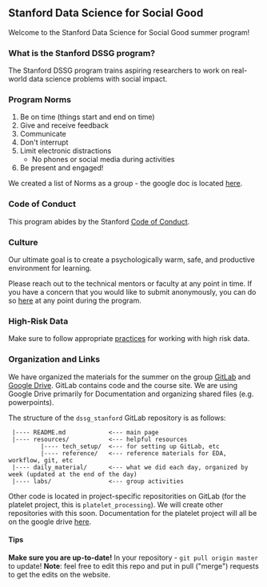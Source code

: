 ## Stanford Data Science for Social Good
Welcome to the Stanford Data Science for Social Good summer program!

### What is the Stanford DSSG program?
The Stanford DSSG program trains aspiring researchers to work on real-world data science problems with social impact. 

### Program Norms
1. Be on time (things start and end on time)
2. Give and receive feedback
3. Communicate
4. Don't interrupt
5. Limit electronic distractions
   * No phones or social media during activities
6. Be present and engaged!

We created a list of Norms as a group - the google doc is located [here](https://docs.google.com/document/d/1HP1NXb5GQ01RU16QnEu72Q1PcNe8NA2Cwcst4_Dehrk/edit).

### Code of Conduct
This program abides by the Stanford [Code of Conduct](https://adminguide.stanford.edu/chapter-1/subchapter-1/policy-1-1-1).

### Culture
Our ultimate goal is to create a psychologically warm, safe, and productive environment for learning. 

Please reach out to the technical mentors or faculty at any point in time.
If you have a concern that you would like to submit anonymously, you can do so [here](https://docs.google.com/forms/d/e/1FAIpQLSfmiXSa1d4n_qEcD7jvVSpCY3LN4_tKHal6Lgi2zQ4eflMmWA/viewform) at any point during the program.

### High-Risk Data
Make sure to follow appropriate [practices](resources/high_risk_data.md) for working with high risk data.

### Organization and Links
We have organized the materials for the summer on the group [GitLab](https://code.stanford.edu/dssg_stanford) and [Google Drive](https://drive.google.com/drive/u/3/folders/174A-mKJi0dqYN8NNDzNI1OE90bSEE4Ig). 
GitLab contains code and the course site. We are using Google Drive primarily for Documentation and organizing shared files (e.g. powerpoints).

The structure of the `dssg_stanford` GitLab repository is as follows:
```
 |---- README.md            <--- main page
 |---- resources/           <--- helpful resources
         |---- tech_setup/  <--- for setting up GitLab, etc
         |---- reference/   <--- reference materials for EDA, workflow, git, etc
 |---- daily_material/      <--- what we did each day, organized by week (updated at the end of the day)
 |---- labs/                <--- group activities
```

Other code is located in project-specific repositorities on GitLab (for the platelet project, this is `platelet_processing`). We will create other repositories with this soon. 
Documentation for the platelet project will all be on the google drive [here](https://drive.google.com/drive/u/3/folders/1n8nHCkGfctX7iPJfWo1N06dgoRBcnBtI).

#### Tips
**Make sure you are up-to-date!** In your repository - `git pull origin master` to update!
**Note**: feel free to edit this repo and put in pull ("merge") requests to get the edits on the website. 